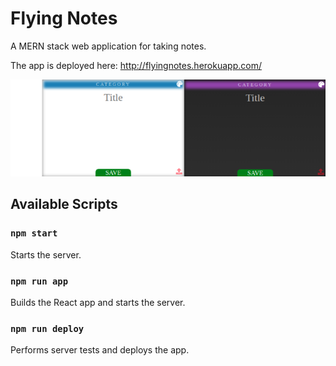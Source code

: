 # Flying Notes

A MERN stack web application for taking notes.

The app is deployed here: http://flyingnotes.herokuapp.com/

![Notes](/images/notes.png)

## Available Scripts

### `npm start`

Starts the server.

### `npm run app`

Builds the React app and starts the server.

### `npm run deploy`

Performs server tests and deploys the app.
